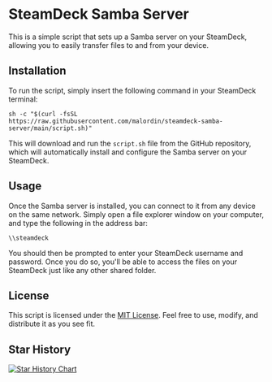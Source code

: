 
# SteamDeck Samba Server

This is a simple script that sets up a Samba server on your SteamDeck, allowing you to easily transfer files to and from your device.

## Installation

To run the script, simply insert the following command in your SteamDeck terminal:

`sh -c "$(curl -fsSL https://raw.githubusercontent.com/malordin/steamdeck-samba-server/main/script.sh)"` 

This will download and run the `script.sh` file from the GitHub repository, which will automatically install and configure the Samba server on your SteamDeck.

## Usage

Once the Samba server is installed, you can connect to it from any device on the same network. Simply open a file explorer window on your computer, and type the following in the address bar:

`\\steamdeck` 

You should then be prompted to enter your SteamDeck username and password. Once you do so, you'll be able to access the files on your SteamDeck just like any other shared folder.

## License

This script is licensed under the [MIT License](https://github.com/malordin/steamdeck-samba-server/blob/main/LICENSE). Feel free to use, modify, and distribute it as you see fit.




## Star History

<a href="https://star-history.com/#malordin/steamdeck-samba-server&Date">
  <picture>
    <source media="(prefers-color-scheme: dark)" srcset="https://api.star-history.com/svg?repos=malordin/steamdeck-samba-server&type=Date&theme=dark" />
    <source media="(prefers-color-scheme: light)" srcset="https://api.star-history.com/svg?repos=malordin/steamdeck-samba-server&type=Date" />
    <img alt="Star History Chart" src="https://api.star-history.com/svg?repos=malordin/steamdeck-samba-server&type=Date" />
  </picture>
</a>
